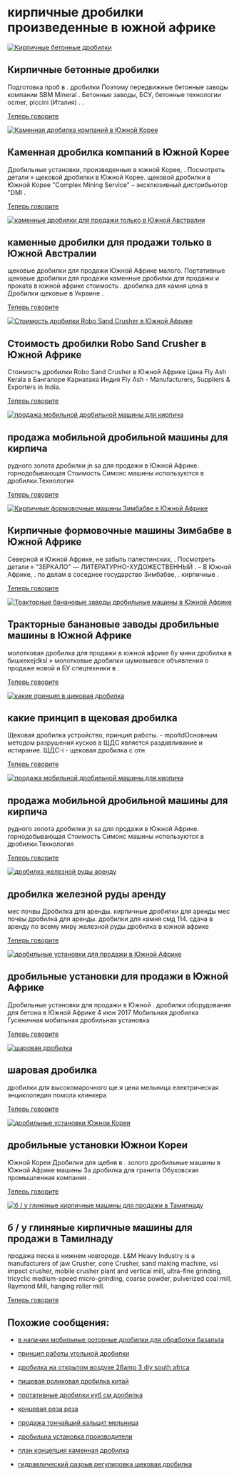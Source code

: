# кирпичные дробилки произведенные в южной африке
<a href="https://ru.ecuriezuff.be/products/" target="_blank">![Кирпичные бетонные дробилки](https://github.com/millmachine/images/raw/main/300.jpg)</a>
## Кирпичные бетонные дробилки
Подготовка проб в . дробилки Поэтому передвижные бетонные заводы компании SBM Mineral .  Бетонные заводы, БСУ, бетонные технологии ocmer, piccini (Италия) . .
<a href="https://ru.ecuriezuff.be/products/" target="_blank">Теперь говорите</a>
<a href="https://ru.ecuriezuff.be/products/" target="_blank">![Каменная дробилка компаний в Южной Корее](https://github.com/millmachine/images/raw/main/753.jpg)</a>
## Каменная дробилка компаний в Южной Корее
Дробильные установки, произведенные в южной Корее, . Посмотреть детали » щековой дробилки в Южной Корее. щековой дробилки в Южной Корее "Complex Mining Service" – эксклюзивный дистрибьютор "DMI .
<a href="https://ru.ecuriezuff.be/products/" target="_blank">Теперь говорите</a>
<a href="https://ru.ecuriezuff.be/products/" target="_blank">![каменные дробилки для продажи только в Южной Австралии](https://github.com/millmachine/images/raw/main/633.jpg)</a>
## каменные дробилки для продажи только в Южной Австралии
щековые дробилки для продажи Южной Африке малого. Портативные щековые дробилки для продажи каменные дробилки для продажи и проката в южной африке стоимость . дробилка для камня цена в Дробилки щековые в Украине .
<a href="https://ru.ecuriezuff.be/products/" target="_blank">Теперь говорите</a>
<a href="https://ru.ecuriezuff.be/products/" target="_blank">![Стоимость дробилки Robo Sand Crusher в Южной Африке](https://github.com/millmachine/images/raw/main/17.jpg)</a>
## Стоимость дробилки Robo Sand Crusher в Южной Африке
Стоимость дробилки Robo Sand Crusher в Южной Африке Цена Fly Ash Kerala в Бангалоре Карнатака Индия Fly Ash - Manufacturers, Suppliers & Exporters in India.
<a href="https://ru.ecuriezuff.be/products/" target="_blank">Теперь говорите</a>
<a href="https://ru.ecuriezuff.be/products/" target="_blank">![продажа мобильной дробильной машины для кирпича](https://github.com/millmachine/images/raw/main/633.jpg)</a>
## продажа мобильной дробильной машины для кирпича
рудного золота дробилки jn sa для продажи в Южной Африке. горнодобывающая  Стоимость Симонс машины используются в дробилки.Технология
<a href="https://ru.ecuriezuff.be/products/" target="_blank">Теперь говорите</a>
<a href="https://ru.ecuriezuff.be/products/" target="_blank">![Кирпичные формовочные машины Зимбабве в Южной Африке](https://github.com/millmachine/images/raw/main/661.jpg)</a>
## Кирпичные формовочные машины Зимбабве в Южной Африке
Северной и Южной Африке, не забыть палестинских, . Посмотреть детали » "ЗЕРКАЛО" — ЛИТЕРАТУРНО-ХУДОЖЕСТВЕННЫЙ . – В Южной Африке, . по делам в соседнее государство Зимбабве, . кирпичные .
<a href="https://ru.ecuriezuff.be/products/" target="_blank">Теперь говорите</a>
<a href="https://ru.ecuriezuff.be/products/" target="_blank">![Тракторные банановые заводы дробильные машины в Южной Африке](https://github.com/millmachine/images/raw/main/383.jpg)</a>
## Тракторные банановые заводы дробильные машины в Южной Африке
молотковая дробилка для продажи в южной африке бу мини дробилка в бишкекеjdksl » молотковые дробилки шумовыевсе объявления о продаже новой и БУ спецтехники в .
<a href="https://ru.ecuriezuff.be/products/" target="_blank">Теперь говорите</a>
<a href="https://ru.ecuriezuff.be/products/" target="_blank">![какие принцип в щековая дробилка](https://github.com/millmachine/images/raw/main/633.jpg)</a>
## какие принцип в щековая дробилка
Щековая дробилка устройство, принцип работы. - mpoltdОсновным методом разрушения кусков в ЩДС является раздавливание и истирание. ЩДС-i - щековая дробилка с отн
<a href="https://ru.ecuriezuff.be/products/" target="_blank">Теперь говорите</a>
<a href="https://ru.ecuriezuff.be/products/" target="_blank">![продажа мобильной дробильной машины для кирпича](https://github.com/millmachine/images/raw/main/388.jpg)</a>
## продажа мобильной дробильной машины для кирпича
рудного золота дробилки jn sa для продажи в Южной Африке. горнодобывающая  Стоимость Симонс машины используются в дробилки.Технология
<a href="https://ru.ecuriezuff.be/products/" target="_blank">Теперь говорите</a>
<a href="https://ru.ecuriezuff.be/products/" target="_blank">![дробилка железной руды аренду](https://github.com/millmachine/images/raw/main/397.jpg)</a>
## дробилка железной руды аренду
мес почвы Дробилка для аренды. кирпичные дробилки для аренды мес почвы дробилка для аренды. дробилки для камня смд 114. сдача в аренду по всему миру  железной руды дробилка в южной африке 
<a href="https://ru.ecuriezuff.be/products/" target="_blank">Теперь говорите</a>
<a href="https://ru.ecuriezuff.be/products/" target="_blank">![дробильные установки для продажи в Южной Африке](https://github.com/millmachine/images/raw/main/203.jpg)</a>
## дробильные установки для продажи в Южной Африке
Дробильные установки для продажи в Южной . дробилки оборудования для бетона в Южной Африке 4 июн 2017 Мобильная дробилка Гусеничная мобильная дробильная установка 
<a href="https://ru.ecuriezuff.be/products/" target="_blank">Теперь говорите</a>
<a href="https://ru.ecuriezuff.be/products/" target="_blank">![шаровая дробилка](https://github.com/millmachine/images/raw/main/469.jpg)</a>
## шаровая дробилка
дробилки для высокомарочного ще.я цена мельница електрическая энциклопедия помола клинкера
<a href="https://ru.ecuriezuff.be/products/" target="_blank">Теперь говорите</a>
<a href="https://ru.ecuriezuff.be/products/" target="_blank">![дробильные установки Южнои Кореи](https://github.com/millmachine/images/raw/main/119.jpg)</a>
## дробильные установки Южнои Кореи
Южной Кореи Дробилки для щебня в . золото дробильные машины в Южной Африке машины 3а дробилка для гранита Обуховская промышленная компания .
<a href="https://ru.ecuriezuff.be/products/" target="_blank">Теперь говорите</a>
<a href="https://ru.ecuriezuff.be/products/" target="_blank">![б / у глиняные кирпичные машины для продажи в Тамилнаду](https://github.com/millmachine/images/raw/main/13.jpg)</a>
## б / у глиняные кирпичные машины для продажи в Тамилнаду
продажа песка в нижнем новгороде. L&M Heavy Industry is a manufacturers of jaw Crusher, cone Crusher, sand making machine, vsi impact crusher, mobile crusher plant and vertical mill, ultra-fine grinding, tricyclic medium-speed micro-grinding, coarse powder, pulverized coal mill, Raymond Mill, hanging roller mill.
<a href="https://ru.ecuriezuff.be/products/" target="_blank">Теперь говорите</a>
## Похожие сообщения:
* [в наличии мобильные роторные дробилки для обработки базальта](%D0%B2%20%D0%BD%D0%B0%D0%BB%D0%B8%D1%87%D0%B8%D0%B8%20%D0%BC%D0%BE%D0%B1%D0%B8%D0%BB%D1%8C%D0%BD%D1%8B%D0%B5%20%D1%80%D0%BE%D1%82%D0%BE%D1%80%D0%BD%D1%8B%D0%B5%20%D0%B4%D1%80%D0%BE%D0%B1%D0%B8%D0%BB%D0%BA%D0%B8%20%D0%B4%D0%BB%D1%8F%20%D0%BE%D0%B1%D1%80%D0%B0%D0%B1%D0%BE%D1%82%D0%BA%D0%B8%20%D0%B1%D0%B0%D0%B7%D0%B0%D0%BB%D1%8C%D1%82%D0%B0.md)
* [принцип работы угольной дробилки](%D0%BF%D1%80%D0%B8%D0%BD%D1%86%D0%B8%D0%BF%20%D1%80%D0%B0%D0%B1%D0%BE%D1%82%D1%8B%20%D1%83%D0%B3%D0%BE%D0%BB%D1%8C%D0%BD%D0%BE%D0%B9%20%D0%B4%D1%80%D0%BE%D0%B1%D0%B8%D0%BB%D0%BA%D0%B8.md)
* [дробилка на открытом воздухе 26amp 3 diy south africa](%D0%B4%D1%80%D0%BE%D0%B1%D0%B8%D0%BB%D0%BA%D0%B0%20%D0%BD%D0%B0%20%D0%BE%D1%82%D0%BA%D1%80%D1%8B%D1%82%D0%BE%D0%BC%20%D0%B2%D0%BE%D0%B7%D0%B4%D1%83%D1%85%D0%B5%2026amp%203%20diy%20south%20africa.md)
* [пищевая роликовая дробилка китай](%D0%BF%D0%B8%D1%89%D0%B5%D0%B2%D0%B0%D1%8F%20%D1%80%D0%BE%D0%BB%D0%B8%D0%BA%D0%BE%D0%B2%D0%B0%D1%8F%20%D0%B4%D1%80%D0%BE%D0%B1%D0%B8%D0%BB%D0%BA%D0%B0%20%D0%BA%D0%B8%D1%82%D0%B0%D0%B9.md)
* [портативные дробилки куб см дробилка](%D0%BF%D0%BE%D1%80%D1%82%D0%B0%D1%82%D0%B8%D0%B2%D0%BD%D1%8B%D0%B5%20%D0%B4%D1%80%D0%BE%D0%B1%D0%B8%D0%BB%D0%BA%D0%B8%20%D0%BA%D1%83%D0%B1%20%D1%81%D0%BC%20%D0%B4%D1%80%D0%BE%D0%B1%D0%B8%D0%BB%D0%BA%D0%B0.md)
* [концевая реза реза](%D0%BA%D0%BE%D0%BD%D1%86%D0%B5%D0%B2%D0%B0%D1%8F%20%D1%80%D0%B5%D0%B7%D0%B0%20%D1%80%D0%B5%D0%B7%D0%B0.md)
* [продажа тончайший кальцит мельница](%D0%BF%D1%80%D0%BE%D0%B4%D0%B0%D0%B6%D0%B0%20%D1%82%D0%BE%D0%BD%D1%87%D0%B0%D0%B9%D1%88%D0%B8%D0%B9%20%D0%BA%D0%B0%D0%BB%D1%8C%D1%86%D0%B8%D1%82%20%D0%BC%D0%B5%D0%BB%D1%8C%D0%BD%D0%B8%D1%86%D0%B0.md)
* [дробильна установка производители](%D0%B4%D1%80%D0%BE%D0%B1%D0%B8%D0%BB%D1%8C%D0%BD%D0%B0%20%D1%83%D1%81%D1%82%D0%B0%D0%BD%D0%BE%D0%B2%D0%BA%D0%B0%20%D0%BF%D1%80%D0%BE%D0%B8%D0%B7%D0%B2%D0%BE%D0%B4%D0%B8%D1%82%D0%B5%D0%BB%D0%B8.md)
* [план концепция каменная дробилка](%D0%BF%D0%BB%D0%B0%D0%BD%20%D0%BA%D0%BE%D0%BD%D1%86%D0%B5%D0%BF%D1%86%D0%B8%D1%8F%20%D0%BA%D0%B0%D0%BC%D0%B5%D0%BD%D0%BD%D0%B0%D1%8F%20%D0%B4%D1%80%D0%BE%D0%B1%D0%B8%D0%BB%D0%BA%D0%B0.md)
* [гидравлический разрыв регулировка щековая дробилка](%D0%B3%D0%B8%D0%B4%D1%80%D0%B0%D0%B2%D0%BB%D0%B8%D1%87%D0%B5%D1%81%D0%BA%D0%B8%D0%B9%20%D1%80%D0%B0%D0%B7%D1%80%D1%8B%D0%B2%20%D1%80%D0%B5%D0%B3%D1%83%D0%BB%D0%B8%D1%80%D0%BE%D0%B2%D0%BA%D0%B0%20%D1%89%D0%B5%D0%BA%D0%BE%D0%B2%D0%B0%D1%8F%20%D0%B4%D1%80%D0%BE%D0%B1%D0%B8%D0%BB%D0%BA%D0%B0.md)
